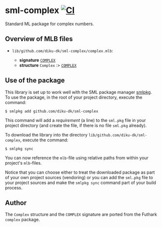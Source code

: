 # sml-complex [![CI](https://github.com/diku-dk/sml-complex/workflows/CI/badge.svg)](https://github.com/diku-dk/sml-complex/actions)

Standard ML package for complex numbers.

## Overview of MLB files

- `lib/github.com/diku-dk/sml-complex/complex.mlb`:

  - **signature** [`COMPLEX`](lib/github.com/diku-dk/sml-complex/complex.sig)
  - **structure** `Complex` :> [`COMPLEX`](lib/github.com/diku-dk/sml-complex/complex.sig)

## Use of the package

This library is set up to work well with the SML package manager
[smlpkg](https://github.com/diku-dk/smlpkg).  To use the package, in
the root of your project directory, execute the command:

```
$ smlpkg add github.com/diku-dk/sml-complex
```

This command will add a _requirement_ (a line) to the `sml.pkg` file in your
project directory (and create the file, if there is no file `sml.pkg`
already).

To download the library into the directory
`lib/github.com/diku-dk/sml-complex`, execute the command:

```
$ smlpkg sync
```

You can now reference the `mlb`-file using relative paths from within
your project's `mlb`-files.

Notice that you can choose either to treat the downloaded package as
part of your own project sources (vendoring) or you can add the
`sml.pkg` file to your project sources and make the `smlpkg sync`
command part of your build process.

## Author

The `Complex` structure and the `COMPLEX` signature are ported from the Futhark
`complex` package.

